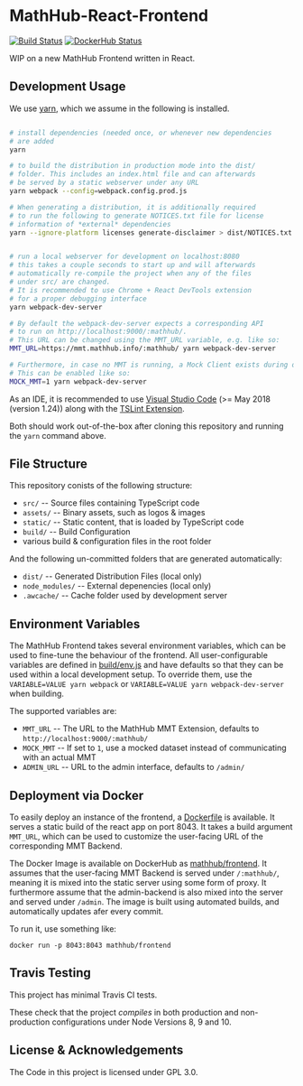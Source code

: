 # MathHub-React-Frontend

[![Build Status](https://img.shields.io/travis/MathHubInfo/Frontend.svg)](https://travis-ci.org/MathHubInfo/Frontend)
[![DockerHub Status](https://img.shields.io/docker/automated/mathhub/frontend.svg)](https://hub.docker.com/r/mathhub/frontend/)

WIP on a new MathHub Frontend written in React. 

## Development Usage
We use [yarn](https://yarnpkg.com/en/), which we assume in the following is installed. 

```bash

# install dependencies (needed once, or whenever new dependencies
# are added
yarn

# to build the distribution in production mode into the dist/
# folder. This includes an index.html file and can afterwards
# be served by a static webserver under any URL
yarn webpack --config=webpack.config.prod.js

# When generating a distribution, it is additionally required
# to run the following to generate NOTICES.txt file for license 
# information of *external* dependencies
yarn --ignore-platform licenses generate-disclaimer > dist/NOTICES.txt


# run a local webserver for development on localhost:8080
# this takes a couple seconds to start up and will afterwards
# automatically re-compile the project when any of the files
# under src/ are changed. 
# It is recommended to use Chrome + React DevTools extension
# for a proper debugging interface
yarn webpack-dev-server

# By default the webpack-dev-server expects a corresponding API
# to run on http://localhost:9000/:mathhub/. 
# This URL can be changed using the MMT_URL variable, e.g. like so:
MMT_URL=https://mmt.mathhub.info/:mathhub/ yarn webpack-dev-server

# Furthermore, in case no MMT is running, a Mock Client exists during development. 
# This can be enabled like so:
MOCK_MMT=1 yarn webpack-dev-server
```

As an IDE, it is recommended to use [Visual Studio Code](https://code.visualstudio.com/) (>= May 2018 (version 1.24)) along with the [TSLint Extension](https://marketplace.visualstudio.com/items?itemName=eg2.tslint). 

Both should work out-of-the-box after cloning this repository and running the `yarn` command above. 

## File Structure

This repository conists of the following structure: 
* `src/` -- Source files containing TypeScript code
* `assets/` -- Binary assets, such as logos & images
* `static/` -- Static content, that is loaded by TypeScript code
* `build/` -- Build Configuration
* various build & configuration files in the root folder

And the following un-committed folders that are generated automatically:

* `dist/` -- Generated Distribution Files (local only)
* `node_modules/` -- External depenencies (local only)
* `.awcache/` -- Cache folder used by development server

## Environment Variables

The MathHub Frontend takes several environment variables, which can be used to fine-tune the behaviour of the frontend. 
All user-configurable variables are defined in [build/env.js](build/env.js) and have defaults so that they can be used within a local development setup. 
To override them, use the `VARIABLE=VALUE yarn webpack` or `VARIABLE=VALUE yarn webpack-dev-server` when building. 

The supported variables are:

* `MMT_URL` -- The URL to the MathHub MMT Extension, defaults to `http://localhost:9000/:mathhub/`
* `MOCK_MMT` -- If set to `1`, use a mocked dataset instead of communicating with an actual MMT
* `ADMIN_URL` -- URL to the admin interface, defaults to `/admin/`

## Deployment via Docker

To easily deploy an instance of the frontend, a [Dockerfile](Dockerfile) is available. 
It serves a static build of the react app on port 8043. 
It takes a build argument `MMT_URL`, which can be used to customize the user-facing URL of the corresponding MMT Backend. 

The Docker Image is available on DockerHub as [mathhub/frontend](https://hub.docker.com/r/mathhub/frontend/). 
It assumes that the user-facing MMT Backend is served under `/:mathhub/`, meaning it is mixed into the static server using some form of proxy. 
It furthermore assume that the admin-backend is also mixed into the server and served under `/admin`. 
The image is built using automated builds, and automatically updates afer every commit. 

To run it, use something like:

```
docker run -p 8043:8043 mathhub/frontend
```

## Travis Testing

This project has minimal Travis CI tests. 

These check that the project *compiles* in both production and non-production configurations under Node Versions 8, 9 and 10. 

## License & Acknowledgements

The Code in this project is licensed under GPL 3.0. 
